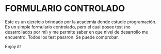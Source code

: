 # FORMULARIO CONTROLADO

Este es un ejercicio brindado por la academía donde estudie programación.
Es un simple formulario controlado, pero el cual posee test (no desarrollados por mi) y me permite saber en que nivel de desarrollo me encuentro.
Todos los test pasaron. Se puede comprobar.

Enjoy it!
